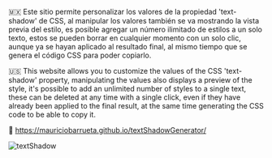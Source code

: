🇲🇽 Este sitio permite personalizar los valores de la propiedad 'text-shadow' de CSS, al manipular los valores también se va mostrando la vista previa del estilo, es posible agregar un número ilimitado de estilos a un solo texto, estos se pueden borrar en cualquier momento con un solo clic, aunque ya se hayan aplicado al resultado final, al mismo tiempo que se genera el código CSS para poder copiarlo.

🇺🇸 This website allows you to customize the values ​​of the CSS 'text-shadow' property, manipulating the values ​​also displays a preview of the style, it's possible to add an unlimited number of styles to a single text, these can be deleted at any time with a single click, even if they have already been applied to the final result, at the same time generating the CSS code to be able to copy it. 

🔗 https://mauriciobarrueta.github.io/textShadowGenerator/


![textShadow](https://github.com/user-attachments/assets/8c5a050f-043d-4b0c-93cf-43f4b9f5dbc5)
